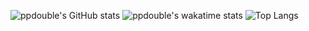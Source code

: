 ![ppdouble's GitHub stats](https://github-readme-stats.vercel.app/api?username=ppdouble&show_icons=true&&count_private=true&theme=merko)
![ppdouble's wakatime stats](https://github-readme-stats.vercel.app/api/wakatime?username=ppdouble&layout=compact)
![Top Langs](https://github-readme-stats.vercel.app/api/top-langs/?username=ppdouble&layout=compact)



